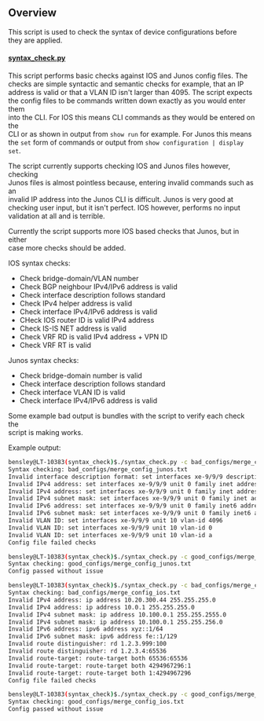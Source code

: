 
## Overview

This script is used to check the syntax of device configurations before  
they are applied.

#### [syntax_check.py](syntax_check.py)

This script performs basic checks against IOS and Junos config files. The  
checks are simple syntactic and semantic checks for example, that an IP  
address is valid or that a VLAN ID isn't larger than 4095. The script expects  
the config files to be commands written down exactly as you would enter them  
into the CLI. For IOS this means CLI commands as they would be entered on the  
CLI or as shown in output from `show run` for example. For Junos this means  
the `set` form of commands or output from `show configuration | display set`.

The script currently supports checking IOS and Junos files however, checking  
Junos files is almost pointless because, entering invalid commands such as an  
invalid IP address into the Junos CLI is difficult. Junos is very good at  
checking user input, but it isn't perfect. IOS however, performs no input  
validation at all and is terrible.

Currently the script supports more IOS based checks that Junos, but in either  
case more checks should be added.

IOS syntax checks:

* Check bridge-domain/VLAN number
* Check BGP neighbour IPv4/IPv6 address is valid
* Check interface description follows standard
* Check IPv4 helper address is valid
* Check interface IPv4/IPv6 address is valid
* CHeck IOS router ID is valid IPv4 address
* Check IS-IS NET address is valid
* Check VRF RD is valid IPv4 address + VPN ID
* Check VRF RT is valid

Junos syntax checks:

* Check bridge-domain number is valid
* Check interface description follows standard
* Check interface VLAN ID is valid
* Check interface IPv4/IPv6 address is valid

Some example bad output is bundles with the script to verify each check the  
script is making works.  

Example output:
```bash
bensley@LT-10383(syntax_check)$./syntax_check.py -c bad_configs/merge_config_junos.txt -t junos
Syntax checking: bad_configs/merge_config_junos.txt
Invalid interface description format: set interfaces xe-9/9/9 description "link to your mum"
Invalid IPv4 address: set interfaces xe-9/9/9 unit 0 family inet address 10.20.300.44/24
Invalid IPv4 address: set interfaces xe-9/9/9 unit 0 family inet address 10.0.1/30
Invalid IPv4 subnet mask: set interfaces xe-9/9/9 unit 0 family inet address 10.100.0.1/33
Invalid IPv6 address: set interfaces xe-9/9/9 unit 0 family inet6 address xyz::1/64
Invalid IPv6 subnet mask: set interfaces xe-9/9/9 unit 0 family inet6 address fe::1/129
Invalid VLAN ID: set interfaces xe-9/9/9 unit 10 vlan-id 4096
Invalid VLAN ID: set interfaces xe-9/9/9 unit 10 vlan-id 0
Invalid VLAN ID: set interfaces xe-9/9/9 unit 10 vlan-id a
Config file failed checks

bensley@LT-10383(syntax_check)$./syntax_check.py -c good_configs/merge_config_junos.txt -t junos
Syntax checking: good_configs/merge_config_junos.txt
Config passed without issue

bensley@LT-10383(syntax_check)$./syntax_check.py -c bad_configs/merge_config_ios.txt -t ios
Syntax checking: bad_configs/merge_config_ios.txt
Invalid IPv4 address: ip address 10.20.300.44 255.255.255.0
Invalid IPv4 address: ip address 10.0.1 255.255.255.0
Invalid IPv4 subnet mask: ip address 10.100.0.1 255.255.2555.0
Invalid IPv4 subnet mask: ip address 10.100.0.1 255.255.256.0
Invalid IPv6 address: ipv6 address xyz::1/64
Invalid IPv6 subnet mask: ipv6 address fe::1/129
Invalid route distinguisher: rd 1.2.3.999:100
Invalid route distinguisher: rd 1.2.3.4:65536
Invalid route-target: route-target both 65536:65536
Invalid route-target: route-target both 4294967296:1
Invalid route-target: route-target both 1:4294967296
Config file failed checks

bensley@LT-10383(syntax_check)$./syntax_check.py -c good_configs/merge_config_ios.txt -t ios
Syntax checking: good_configs/merge_config_ios.txt
Config passed without issue
```
